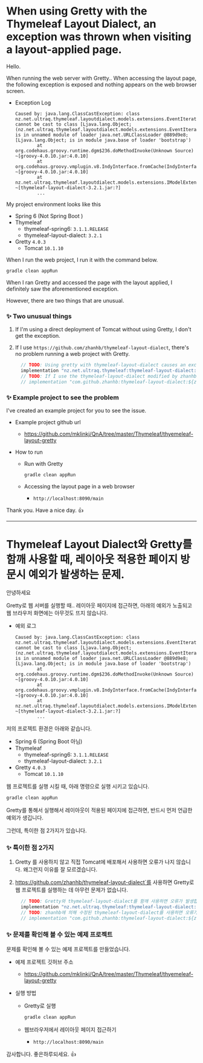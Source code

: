 # When using Gretty with the Thymeleaf Layout Dialect, an exception was thrown when visiting a layout-applied page.



Hello.

When running the web server with Gretty.. When accessing the layout page, the following exception is exposed and nothing appears on the web browser screen.

* Exception Log

  ```
  Caused by: java.lang.ClassCastException: class nz.net.ultraq.thymeleaf.layoutdialect.models.extensions.EventIterator cannot be cast to class [Ljava.lang.Object; (nz.net.ultraq.thymeleaf.layoutdialect.models.extensions.EventIterator is in unnamed module of loader java.net.URLClassLoader @889d9e8; [Ljava.lang.Object; is in module java.base of loader 'bootstrap')
          at org.codehaus.groovy.runtime.dgm$236.doMethodInvoke(Unknown Source) ~[groovy-4.0.10.jar:4.0.10]
          at org.codehaus.groovy.vmplugin.v8.IndyInterface.fromCache(IndyInterface.java:321) ~[groovy-4.0.10.jar:4.0.10]
          at nz.net.ultraq.thymeleaf.layoutdialect.models.extensions.IModelExtensions.find(IModelExtensions.groovy:117) ~[thymeleaf-layout-dialect-3.2.1.jar:?]
          ...
  ```



My project environment looks like this

* Spring 6 (Not Spring Boot )
* Thymeleaf
  * thymeleaf-spring6: `3.1.1.RELEASE`
  * thymeleaf-layout-dialect: `3.2.1`
* Gretty `4.0.3`
  * Tomcat `10.1.10`



When I run the web project, I run it with the command below.

```sh
gradle clean appRun
```

When I ran Gretty and accessed the page with the layout applied, I definitely saw the aforementioned exception.



However, there are two things that are unusual.



### ✨ Two unusual things

1. If I'm using a direct deployment of Tomcat without using Gretty, I don't get the exception.

2. If I use `https://github.com/zhanhb/thymeleaf-layout-dialect`, there's no problem running a web project with Gretty.

   ```groovy
     // TODO: Using gretty with thymeleaf-layout-dialect causes an exception
     implementation "nz.net.ultraq.thymeleaf:thymeleaf-layout-dialect:${thymeleafLayoutVersion}"
     // TODO: If I use the thymeleaf-layout-dialect modified by zhanhb, the exception does not occur.
     // implementation "com.github.zhanhb:thymeleaf-layout-dialect:${zhanhbThymeleafLayoutVersion}"
   ```

   



### ✨ Example project to see the problem

I've created an example project for you to see the issue.

* Example project github url

  * https://github.com/mklinkj/QnA/tree/master/Thymeleaf/thyemeleaf-layout-gretty

* How to run

  * Run with Gretty

    ```sh
    gradle clean appRun
    ```

  * Accessing the layout page in a web browser

    * `http://localhost:8090/main`




Thank you. Have a nice day. 👍



---

# Thymeleaf Layout Dialect와 Gretty를 함깨 사용할 때, 레이아웃 적용한 페이지 방문시 예외가 발생하는 문제.



안녕하세요

Gretty로 웹 서버를 실행할 때.. 레이아웃 페이지에 접근하면, 아래의 예외가 노출되고 웹 브라우저 화면에는 아무것도 뜨지 않습니다.



* 예외 로그

  ```
  Caused by: java.lang.ClassCastException: class nz.net.ultraq.thymeleaf.layoutdialect.models.extensions.EventIterator cannot be cast to class [Ljava.lang.Object; (nz.net.ultraq.thymeleaf.layoutdialect.models.extensions.EventIterator is in unnamed module of loader java.net.URLClassLoader @889d9e8; [Ljava.lang.Object; is in module java.base of loader 'bootstrap')
          at org.codehaus.groovy.runtime.dgm$236.doMethodInvoke(Unknown Source) ~[groovy-4.0.10.jar:4.0.10]
          at org.codehaus.groovy.vmplugin.v8.IndyInterface.fromCache(IndyInterface.java:321) ~[groovy-4.0.10.jar:4.0.10]
          at nz.net.ultraq.thymeleaf.layoutdialect.models.extensions.IModelExtensions.find(IModelExtensions.groovy:117) ~[thymeleaf-layout-dialect-3.2.1.jar:?]
          ...
  ```



저의 프로젝트 환경은 아래와 같습니다.

* Spring 6 (Spring Boot 아님)
* Thymeleaf
  * thymeleaf-spring6: `3.1.1.RELEASE`
  * thymeleaf-layout-dialect: `3.2.1`
* Gretty `4.0.3`
  * Tomcat `10.1.10`



웹 프로젝트를 실행 시킬 때, 아래 명령으로 실행 시키고 있습니다.

```sh
gradle clean appRun
```

Gretty를 통해서 실행해서 레이아웃이 적용된 페이지에 접근하면,  반드시 먼저 언급한 예외가 생깁니다.



그런데, 특이한 점 2가지가 있습니다.



### ✨ 특이한 점 2가지

1. Gretty 를 사용하지 않고 직접 Tomcat에 배포해서 사용하면 오류가 나지 않습니다. 왜그런지 이유를 잘 모르겠습니다.

2. https://github.com/zhanhb/thymeleaf-layout-dialect`를 사용하면 Gretty로 웹 프로젝트를 실행하는 데 아무런 문제가 없습니다.

   ```groovy
     // TODO: Gretty와 thymeleaf-layout-dialect를 함깨 사용하면 오류가 발생합니다.
     implementation "nz.net.ultraq.thymeleaf:thymeleaf-layout-dialect:${thymeleafLayoutVersion}"
     // TODO: zhanhb에 의해 수정된 thymeleaf-layout-dialect를 사용하면 오류가 발생하지 않습니다.
     // implementation "com.github.zhanhb:thymeleaf-layout-dialect:${zhanhbThymeleafLayoutVersion}"
   ```
   
   



### ✨ 문제를 확인해 볼 수 있는 예제 프로젝트

문제를 확인해 볼 수 있는 예제 프로젝트를 만들었습니다.

* 예제 프로젝트  깃허브 주소
  * https://github.com/mklinkj/QnA/tree/master/Thymeleaf/thyemeleaf-layout-gretty

* 실행 방법

  * Gretty로 실행

    ```sh
    gradle clean appRun
    ```

  * 웹브라우저에서 레이아웃 페이지 접근하기

    * `http://localhost:8090/main`




감사합니다. 좋은하루되세요. 👍
